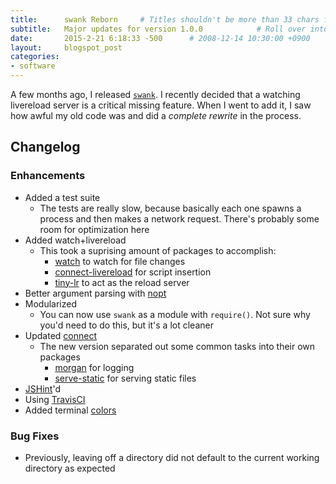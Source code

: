 ```yaml
---
title:      swank Reborn     # Titles shouldn't be more than 33 chars for good formatting.
subtitle:   Major updates for version 1.0.0            # Roll over into the subtitle if neccessary (optional)
date:       2015-2-21 6:18:33 -500      # 2008-12-14 10:30:00 +0900
layout:     blogspot_post
categories:
- software
---
```


A few months ago, I released [`swank`](/2014/02/swank-stupid-simple-static-webserver). I recently
decided that a watching livereload server is a critical missing feature. When I went to add it, I saw how awful
my old code was and did a *complete rewrite* in the process.

## Changelog

### Enhancements

- Added a test suite
  - The tests are really slow, because basically each one spawns a process and then makes a network request. There's probably some room for optimization here
- Added watch+livereload
  - This took a suprising amount of packages to accomplish:
    - [watch](https://www.npmjs.com/package/watch) to watch for file changes
    - [connect-livereload](https://www.npmjs.com/package/connect-livereload) for script insertion
    - [tiny-lr](https://www.npmjs.com/package/tiny-lr) to act as the reload server
- Better argument parsing with [nopt](https://www.npmjs.com/package/nopt)
- Modularized
  - You can now use `swank` as a module with `require()`. Not sure why you'd need to do this, but it's a lot cleaner
- Updated [connect](https://www.npmjs.com/package/connect)
  - The new version separated out some common tasks into their own packages
    - [morgan](https://www.npmjs.com/package/morgan) for logging
    - [serve-static](https://www.npmjs.com/package/serve-static) for serving static files
- [JSHint](https://www.npmjs.com/package/jshint)'d
- Using [TravisCI](https://travis-ci.org)
- Added terminal [colors](https://www.npmjs.com/package/colors)


### Bug Fixes

- Previously, leaving off a directory did not default to the current working directory as expected